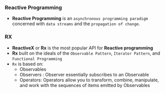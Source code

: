 
### Reactive Programming

* **Reactive Programming** is an `asynchronous programming paradigm` concerned with `data streams` and the `propagation of change`.

### RX

* **ReactiveX** or **Rx** is the most popular API for **Reactive programming**
* **Rx** built on the ideals of the `Observable Pattern`, `Iterator Pattern`, and `Functional Programming`
* `Rx` is based on:
  * Observables
  * Observers : Observer essentially subscribes to an Observable
  * Operators: Operators allow you to transform, combine, manipulate, and work with the sequences of items emitted by Observables
